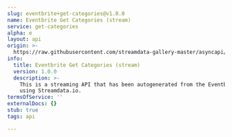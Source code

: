 ```yaml
---
slug: eventbrite+get-categories@v1.0.0
name: Eventbrite Get Categories (stream)
service: get-categories
alpha: e
layout: api
origin: >-
  https://raw.githubusercontent.com/streamdata-gallery-master/asyncapi/master/_listings/eventbrite/eventbrite-get-categories-stream-async.md
info:
  title: Eventbrite Get Categories (stream)
  version: 1.0.0
  description: >-
    This is a streaming API that has been autogenerated from the Eventbrite
    using Streamdata.io.
termsOfService: ''
externalDocs: {}
stub: true
tags: api

---
```

